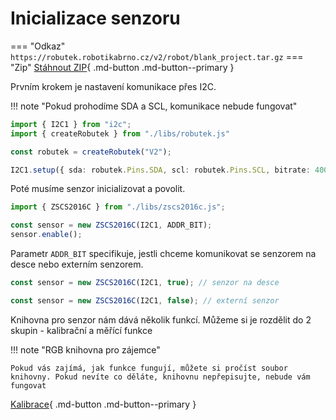 # Inicializace senzoru

=== "Odkaz"
    ```
    https://robutek.robotikabrno.cz/v2/robot/blank_project.tar.gz
    ```
=== "Zip"
    [Stáhnout ZIP](../../robot/blank_project.zip){ .md-button .md-button--primary }


Prvním krokem je nastavení komunikace přes I2C.

<!-- 
[Pokročilý pohled na I2C ](../blokI2C/index.md){ .md-button }
-->

!!! note "Pokud prohodíme SDA a SCL, komunikace nebude fungovat"

```ts
import { I2C1 } from "i2c";
import { createRobutek } from "./libs/robutek.js"

const robutek = createRobutek("V2");

I2C1.setup({ sda: robutek.Pins.SDA, scl: robutek.Pins.SCL, bitrate: 400000 });
```

Poté musíme senzor inicializovat a povolit.

```ts
import { ZSCS2016C } from "./libs/zscs2016c.js";

const sensor = new ZSCS2016C(I2C1, ADDR_BIT);
sensor.enable();
```

Parametr `ADDR_BIT` specifikuje, jestli chceme komunikovat se senzorem na desce nebo externím senzorem.

```ts
const sensor = new ZSCS2016C(I2C1, true); // senzor na desce

const sensor = new ZSCS2016C(I2C1, false); // externí senzor
```

Knihovna pro senzor nám dává několik funkcí. Můžeme si je rozdělit do 2 skupin - kalibrační a měřící funkce

!!! note "RGB knihovna pro zájemce"

    Pokud vás zajímá, jak funkce fungují, můžete si pročíst soubor knihovny. Pokud nevíte co děláte, knihovnu nepřepisujte, nebude vám fungovat

[Kalibrace](calibration.md){ .md-button .md-button--primary }
